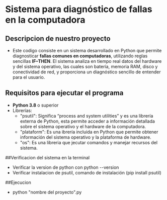 # Sistema para diagnóstico de fallas en la computadora

## Descripcion de nuestro proyecto
- Este codigo consiste en un sistema desarrollado en Python que permite diagnosticar **fallas comunes en computadoras**, utilizando reglas sencillas **IF–THEN**. El sistema analiza en tiempo real datos del hardware y del sistema operativo, las cuales son batería, memoria RAM, disco y conectividad de red, y proporciona un diagnóstico sencillo de entender para el usuario. 

## Requisitos para ejecutar el programa
- **Python 3.8** o superior
- Librerías:
  - "psutil": Significa “process and system utilities” y es una librería externa de Python, esta permite acceder a información detallada sobre el sistema operativo y el hardware de la computadora.
  - "plataform": Es una ibrería incluida en Python que permite obtener información del sistema operativo y la plataforma de hardware.
  - "os": Es una libreria que jecutar comandos y manejar recursos del sistema.


##Verificacion del sistema en la terminal
 - Verificar la version de python con python --version
 - Verificar instalacion de psutil, comando de instalación (pip install psutil)

##Ejecucion
 - python "nombre del proyecto".py
